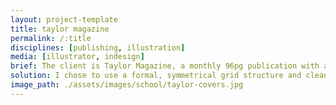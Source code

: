 ```yaml
---
layout: project-template
title: taylor magazine
permalink: /:title
disciplines: [publishing, illustration]
media: [illustrator, indesign]
brief: The client is Taylor Magazine, a monthly 96pg publication with a contemporary, creative, eccentric, individual, clean and ‘handmade edge’ look and feel. The job had two parts. First to illustrate two alternate covers based on one of the six features articles that month. Secondly to do layouts for these articles along with the contents pages, all within keeping with the vibe of the magazine.
solution: I chose to use a formal, symmetrical grid structure and clean minimalist style to carry through both the covers and spreads. My covers are my interpretation of one of the articles on the mysterious and private artist Stanley Donwood (the creative mind behind Radiohead’s album art).
image_path: ./assets/images/school/taylor-covers.jpg
---
```

